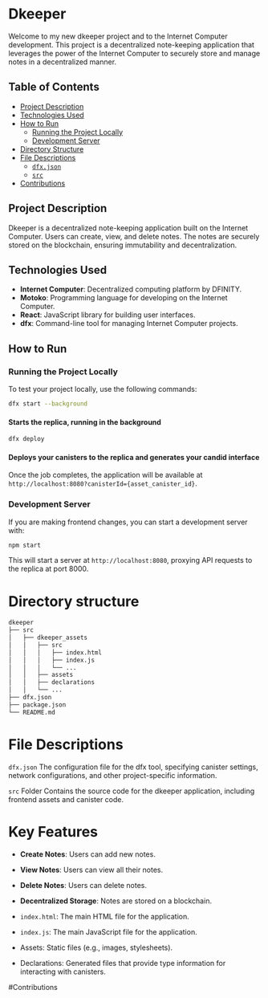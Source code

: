 # Dkeeper

Welcome to my new dkeeper project and to the Internet Computer development. This project is a decentralized note-keeping application that leverages the power of the Internet Computer to securely store and manage notes in a decentralized manner.

## Table of Contents
- [Project Description](#project-description)
- [Technologies Used](#technologies-used)
- [How to Run](#how-to-run)
  - [Running the Project Locally](#running-the-project-locally)
  - [Development Server](#development-server)
- [Directory Structure](#directory-structure)
- [File Descriptions](#file-descriptions)
  - [`dfx.json`](#dfxjson)
  - [`src`](#src-folder)
- [Contributions](#contributions)

## Project Description

Dkeeper is a decentralized note-keeping application built on the Internet Computer. Users can create, view, and delete notes. The notes are securely stored on the blockchain, ensuring immutability and decentralization.

## Technologies Used

- **Internet Computer**: Decentralized computing platform by DFINITY.
- **Motoko**: Programming language for developing on the Internet Computer.
- **React**: JavaScript library for building user interfaces.
- **dfx**: Command-line tool for managing Internet Computer projects.

## How to Run

### Running the Project Locally

To test your project locally, use the following commands:

```bash
dfx start --background
```
#### Starts the replica, running in the background


```bash
dfx deploy
```
#### Deploys your canisters to the replica and generates your candid interface

Once the job completes, the application will be available at `http://localhost:8080?canisterId={asset_canister_id}`.

### Development Server
If you are making frontend changes, you can start a development server with:

```bash
npm start
```
This will start a server at `http://localhost:8080`, proxying API requests to the replica at port 8000.

# Directory structure

```bash
dkeeper
├── src
│   ├── dkeeper_assets
│   │   ├── src
│   │   │   ├── index.html
│   │   │   ├── index.js
│   │   │   └── ...
│   │   ├── assets
│   │   ├── declarations
│   │   └── ...
├── dfx.json
├── package.json
└── README.md
```

# File Descriptions
`dfx.json`
The configuration file for the dfx tool, specifying canister settings, network configurations, and other project-specific information.

`src` Folder
Contains the source code for the dkeeper application, including frontend assets and canister code.

# Key Features
- **Create Notes**: Users can add new notes.
- **View Notes**: Users can view all their notes.
- **Delete Notes**: Users can delete notes.
- **Decentralized Storage**: Notes are stored on a blockchain.

- `index.html`: The main HTML file for the application.
- `index.js`: The main JavaScript file for the application.
- Assets: Static files (e.g., images, stylesheets).
- Declarations: Generated files that provide type information for interacting with canisters.


#Contributions

